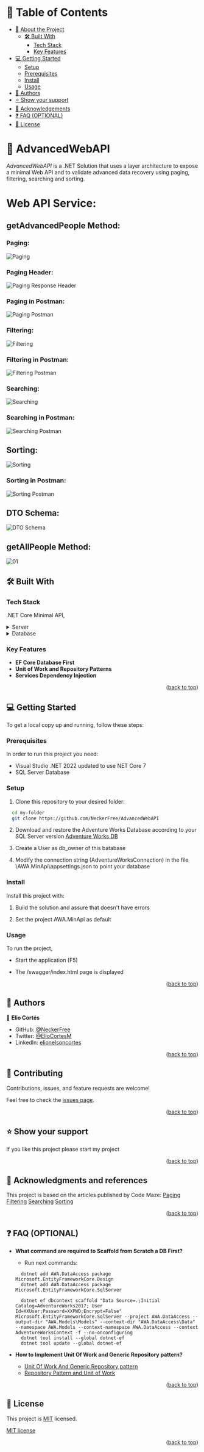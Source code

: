 <a name="readme-top"></a>

<!-- TABLE OF CONTENTS -->

# 📗 Table of Contents

- [📖 About the Project](#about-project)
  - [🛠 Built With](#built-with)
    - [Tech Stack](#tech-stack)
    - [Key Features](#key-features)
- [💻 Getting Started](#getting-started)
  - [Setup](#setup)
  - [Prerequisites](#prerequisites)
  - [Install](#install)
  - [Usage](#usage)
- [👥 Authors](#authors)
- [⭐️ Show your support](#support)
- [🙏 Acknowledgements](#acknowledgements)
- [❓ FAQ (OPTIONAL)](#faq)
- [📝 License](#license)

<!-- PROJECT DESCRIPTION -->

# 📖 AdvancedWebAPI <a name="about-project"></a>

*AdvancedWebAPI* is a .NET Solution that uses a layer architecture to expose a minimal Web API 
and to validate advanced data recovery using paging, filtering, searching and sorting.

# Web API Service:

## getAdvancedPeople Method:
### Paging:
![Paging](https://user-images.githubusercontent.com/8497300/212796101-1ad6c6df-c560-47d7-96f1-248b89a9a18a.png)

### Paging Header:
![Paging Response Header](https://user-images.githubusercontent.com/8497300/212796227-e74d418a-91c7-4f12-8ac8-c27920416f9c.png)

### Paging in Postman:
![Paging Postman](https://user-images.githubusercontent.com/8497300/212796141-5899c960-2d28-4a74-b5c7-fe1bf214b411.png)

### Filtering:
![Filtering](https://user-images.githubusercontent.com/8497300/212796372-e72f8c71-0e2f-4a56-8bd9-c4858f6eb345.png)

### Filtering in Postman:
![Filtering Postman](https://user-images.githubusercontent.com/8497300/212796428-cabd41d8-91bb-454d-a0db-316996691e91.png)

### Searching:
![Searching](https://user-images.githubusercontent.com/8497300/212796554-3c6aa3f9-6fd1-4de7-b74e-adb38bb15e91.png)

### Searching in Postman:
![Searching Postman](https://user-images.githubusercontent.com/8497300/212796589-624693b2-9409-44b9-8469-4d2fa89aca71.png)

## Sorting:
![Sorting](https://user-images.githubusercontent.com/8497300/212796661-c7261b3e-06eb-4245-a536-65065df61068.png)

### Sorting in Postman:
![Sorting Postman](https://user-images.githubusercontent.com/8497300/212796630-53a822b7-f87f-495c-8903-24213848a607.png)

## DTO Schema:
![DTO Schema](https://user-images.githubusercontent.com/8497300/212795992-d4e9977b-1cc2-4100-9882-51c7f338142e.png)

## getAllPeople Method:
![01](https://user-images.githubusercontent.com/8497300/212795860-4446485a-e7c6-43af-9b64-abd4b6ca094a.png)
## 🛠 Built With <a name="built-with"></a>

### Tech Stack <a name="tech-stack"></a>

.NET Core Minimal API, 

<details>
  <summary>Server</summary>
  <ul>
    <li><a href="https://learn.microsoft.com/en-us/aspnet/core/fundamentals/minimal-apis">Minimal API</a></li>
  </ul>
</details>

<details>
<summary>Database</summary>
  <ul>
    <li><a href="https://www.microsoft.com/en-US/download/details.aspx?id=101064">SQL Server</a></li>
  </ul>
</details>

<!-- Features -->

### Key Features <a name="key-features"></a>

- **EF Core Database First**
- **Unit of Work and Repository Patterns**
- **Services Dependency Injection**

<p align="right">(<a href="#readme-top">back to top</a>)</p>

<!-- GETTING STARTED -->

## 💻 Getting Started <a name="getting-started"></a>

To get a local copy up and running, follow these steps:

### Prerequisites

In order to run this project you need:

- Visual Studio .NET 2022 updated to use NET Core 7
- SQL Server Database 

### Setup

1. Clone this repository to your desired folder:

```sh
  cd my-folder
  git clone https://github.com/NeckerFree/AdvancedWebAPI
```

2. Download and restore the Adventure Works Database according to your SQL Server version
[Adventure Works DB](https://github.com/Microsoft/sql-server-samples/releases/tag/adventureworks)

3. Create a User as db_owner of this batabase

4. Modify the connection string (AdventureWorksConnection) in the file \AWA.MinApi\appsettings.json to point your database
### Install

Install this project with:
1. Build the solution and assure that doesn't have errors

2. Set the project AWA.MinApi as default 

### Usage

To run the project, 

- Start the application (F5) 

- The /swagger/index.html page is displayed

<p align="right">(<a href="#readme-top">back to top</a>)</p>

<!-- AUTHORS -->

## 👥 Authors <a name="authors"></a>

👤 **Elio Cortés**

- GitHub: [@NeckerFree](https://github.com/NeckerFree)
- Twitter: [@ElioCortesM](https://twitter.com/ElioCortesM)
- LinkedIn: [elionelsoncortes](https://www.linkedin.com/in/elionelsoncortes/)


<p align="right">(<a href="#readme-top">back to top</a>)</p>

<!-- CONTRIBUTING -->

## 🤝 Contributing <a name="contributing"></a>

Contributions, issues, and feature requests are welcome!

Feel free to check the [issues page](../../issues/).

<p align="right">(<a href="#readme-top">back to top</a>)</p>

<!-- SUPPORT -->

## ⭐️ Show your support <a name="support"></a>

If you like this project please start my project

<p align="right">(<a href="#readme-top">back to top</a>)</p>

<!-- ACKNOWLEDGEMENTS -->

## 🙏 Acknowledgments and references <a name="acknowledgements"></a>
This project is based on the articles published by Code Maze:
[Paging](https://code-maze.com/paging-aspnet-core-webapi)
[Filtering](https://code-maze.com/filtering-aspnet-core-webapi)
[Searching](https://code-maze.com/searching-aspnet-core-webapi)
[Sorting](https://code-maze.com/sorting-aspnet-core-webapi)

<p align="right">(<a href="#readme-top">back to top</a>)</p>

<!-- FAQ (optional) -->

## ❓ FAQ (OPTIONAL) <a name="faq"></a>

- **What command are required to Scaffold from Scratch a DB First?**

  - Run next commands:
  ```
    dotnet add AWA.DataAccess package Microsoft.EntityFrameworkCore.Design
    dotnet add AWA.DataAccess package Microsoft.EntityFrameworkCore.SqlServer

    dotnet ef dbcontext scaffold "Data Source=.;Initial Catalog=AdventureWorks2017; User Id=XXUser;Password=XXPWD;Encrypt=False" Microsoft.EntityFrameworkCore.SqlServer --project AWA.DataAccess --output-dir "AWA.Models\Models" --context-dir "AWA.DataAccess\Data" --namespace AWA.Models --context-namespace AWA.DataAccess --context AdventureWorksContext -f --no-onconfiguring
    dotnet tool install --global dotnet-ef
    dotnet tool update --global dotnet-ef 
  ```
- **How to Implement Unit Of Work and Generic Repository pattern?**
   - [Unit Of Work And Generic Repository pattern](https://www.c-sharpcorner.com/article/implement-unit-of-work-and-generic-repository-pattern-in-a-web-api-net-core-pro)
   - [Repository Pattern and Unit of Work](https://enlear.academy/repository-pattern-and-unit-of-work-with-asp-net-core-web-api-6802e1aa4f78)

<p align="right">(<a href="#readme-top">back to top</a>)</p>

<!-- LICENSE -->

## 📝 License <a name="license"></a>

This project is [MIT](./LICENSE) licensed.

[MIT license](https://choosealicense.com/licenses/mit/) 

<p align="right">(<a href="#readme-top">back to top</a>)</p>







